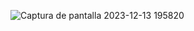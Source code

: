 ![Captura de pantalla 2023-12-13 195820](https://github.com/ElArteaga/4-CALIFICACION/assets/151809318/470603b1-535e-488d-93d7-12fe2a3a1b9d)

